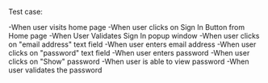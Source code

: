 Test case: 

-When user visits home page
-When user clicks on Sign In Button from Home page
-When User Validates Sign In popup window
-When user clicks on "email address" text field
-When user enters email address
-When user clicks on "password" text field
-When user enters password
-When user clicks on "Show" password
-When user is able to view password
-When user validates the password
